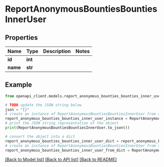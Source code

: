 # ReportAnonymousBountiesBountiesInnerUser


## Properties

Name | Type | Description | Notes
------------ | ------------- | ------------- | -------------
**id** | **int** |  | 
**name** | **str** |  | 

## Example

```python
from openapi_client.models.report_anonymous_bounties_bounties_inner_user import ReportAnonymousBountiesBountiesInnerUser

# TODO update the JSON string below
json = "{}"
# create an instance of ReportAnonymousBountiesBountiesInnerUser from a JSON string
report_anonymous_bounties_bounties_inner_user_instance = ReportAnonymousBountiesBountiesInnerUser.from_json(json)
# print the JSON string representation of the object
print(ReportAnonymousBountiesBountiesInnerUser.to_json())

# convert the object into a dict
report_anonymous_bounties_bounties_inner_user_dict = report_anonymous_bounties_bounties_inner_user_instance.to_dict()
# create an instance of ReportAnonymousBountiesBountiesInnerUser from a dict
report_anonymous_bounties_bounties_inner_user_from_dict = ReportAnonymousBountiesBountiesInnerUser.from_dict(report_anonymous_bounties_bounties_inner_user_dict)
```
[[Back to Model list]](../README.md#documentation-for-models) [[Back to API list]](../README.md#documentation-for-api-endpoints) [[Back to README]](../README.md)


